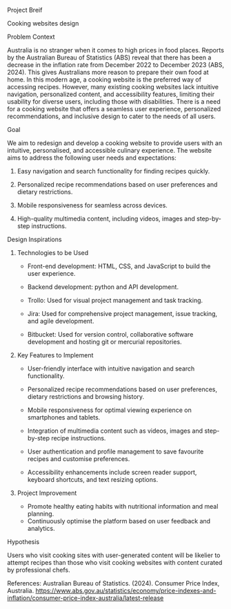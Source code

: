 Project Breif

Cooking websites design

Problem Context

Australia is no stranger when it comes to high prices in food places. Reports by the Australian Bureau of Statistics (ABS) reveal that there has been a decrease in the inflation rate from December 2022 to December 2023 (ABS, 2024). This gives Australians more reason to prepare their own food at home. In this modern age, a cooking website is the preferred way of accessing recipes. However, many existing cooking websites lack intuitive navigation, personalized content, and accessibility features, limiting their usability for diverse users, including those with disabilities. There is a need for a cooking website that offers a seamless user experience, personalized recommendations, and inclusive design to cater to the needs of all users.


Goal

We aim to redesign and develop a cooking website to provide users with an intuitive, personalised, and accessible culinary experience. The website aims to address the following user needs and expectations:

1.	Easy navigation and search functionality for finding recipes quickly.

2.	Personalized recipe recommendations based on user preferences and dietary restrictions.

3.	Mobile responsiveness for seamless across devices.

4.	High-quality multimedia content, including videos, images and step-by-step instructions.


Design Inspirations

1.	Technologies to be Used

    - Front-end development: HTML, CSS, and JavaScript to build the user experience.

    - Backend development: python and API development.

    - Trollo: Used for visual project management and task tracking.

    - Jira: Used for comprehensive project management, issue tracking, and agile development.

    - Bitbucket: Used for version control, collaborative software development and hosting git or mercurial repositories.

2.	Key Features to Implement
    
    - User-friendly interface with intuitive navigation and search functionality.
    
    - Personalized recipe recommendations based on user preferences, dietary restrictions and browsing history.
    
    - Mobile responsiveness for optimal viewing experience on smartphones and tablets.
    
    - Integration of multimedia content such as videos, images and step-by-step recipe instructions.
    
    - User authentication and profile management to save favourite recipes and customise preferences.
    
    - Accessibility enhancements include screen reader support, keyboard shortcuts, and text resizing options.

3.	Project Improvement
    - Promote healthy eating habits with nutritional information and meal planning.
    - Continuously optimise the platform based on user feedback and analytics.


Hypothesis

Users who visit cooking sites with user-generated content will be likelier to attempt recipes than those who visit cooking websites with content curated by professional chefs.

References:
Australian Bureau of Statistics. (2024). Consumer Price Index, Australia. https://www.abs.gov.au/statistics/economy/price-indexes-and-inflation/consumer-price-index-australia/latest-release